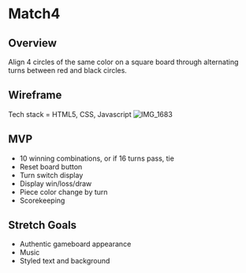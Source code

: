 # Match4

## Overview

Align 4 circles of the same color on a square board through alternating turns between red and black circles.

## Wireframe
Tech stack = HTML5, CSS, Javascript
![IMG_1683](https://user-images.githubusercontent.com/98341122/152562823-3ee115da-fdf2-408c-b78a-d428671bc112.jpg)





## MVP
- 10 winning combinations, or if 16 turns pass, tie
- Reset board button
- Turn switch display
- Display win/loss/draw
- Piece color change by turn
- Scorekeeping

## Stretch Goals
- Authentic gameboard appearance
- Music
- Styled text and background


